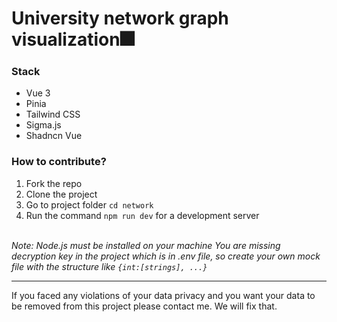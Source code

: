 # University network graph visualization🎆

### Stack
- Vue 3
- Pinia
- Tailwind CSS
- Sigma.js
- Shadncn Vue

### How to contribute?
1. Fork the repo
2. Clone the project
3. Go to project folder `cd network`
4. Run the command `npm run dev` for a development server

\
*Note: Node.js must be installed on your machine*
*You are missing decryption key in the project which is in .env file, so create your own mock file with the structure like `{int:[strings], ...}`*

---
If you faced any violations of your data privacy and you want your data to be removed from this project please contact me. We will fix that.